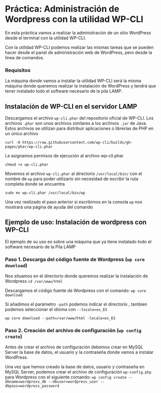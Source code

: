 # Práctica: Administración de Wordpress con la utilidad WP-CLI

En esta práctica vamos a realizar la administración de un sitio WordPress desde el terminal con la utilidad WP-CLI.

Con la utilidad WP-CLI podemos realizar las mismas tareas que se pueden hacer desde el panel de administración web de WordPress, pero desde la línea de comandos.

### Requisitos

La máquina donde vamos a instalar la utilidad WP-CLI será la misma máquina donde queremos realizar la instalación de WordPress y tendrá que tener instalado todo el software necesario de la pila LAMP.

## Instalación de WP-CLI en el servidor LAMP 

Descargamos el archivo `wp-cli.phar` del repositorio oficial de WP-CLI. Los archivos `.phar` son unos archivos similares a los archivos `.jar` de Java. Estos archivos se utilizan para distribuir aplicaciones o librerias de PHP en un único archivo

`curl -O https://raw.githubusercontent.com/wp-cli/builds/gh-pages/phar/wp-cli.phar`

Le asignamos permisos de ejecución al archivo wp-cli.phar

`chmod +x wp-cli.phar`

Movemos el archivo `wp-cli.phar` al directorio `/usr/local/bin/` con el nombre de `wp` para poder utilizarlo sin necesidad de escribir la ruta completa donde se encuentra

`sudo mv wp-cli.phar /usr/local/bin/wp`

Una vez realizado el paso anterior si escribimos en la consola `wp` nos mostrará una página de ayuda del comando

## Ejemplo de uso: Instalación de wordpress con WP-CLI

El ejemplo de su uso es sobre una máquina que ya tiene instalado todo el software necesario de la Pila LAMP

### Paso 1. Descarga del código fuente de Wordpress (`wp core download`)

Nos situamos en el directorio donde queremos realizar la instalación de Wordpress
`cd /var/www/html`

Descargamos el código fuente de Wordpress con el comando:
`wp core download`

Si añadimos el parámetro `-path` podemos indicar el directorio , tambien podemos seleccionar el idioma con `--locale=es_ES`

`wp core download --path=/var/www/html -locale=es_ES`

### Paso 2. Creación del archivo de configuración (`wp config create`)

Antes de crear el archivo de configuración debemos crear en MySQL Server la base de datos, el usuario y la contraseña donde vamos a instalar WordPress.

Una vez que hemos creado la base de datos, usuario y contraseña en MySQL Server, podemos crear el archivo de configuración `wp-config.php` para Wordpress con el siguiente comando:
`wp config create --dbname=wordpress_db --dbuser=wordpress_user --dbpass=wordpress_password`
